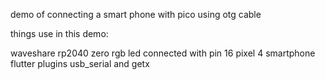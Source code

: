 demo of connecting a smart phone with pico using otg cable

things use in this demo:

waveshare rp2040 zero rgb led connected with pin 16
pixel 4 smartphone
flutter plugins usb_serial and getx

